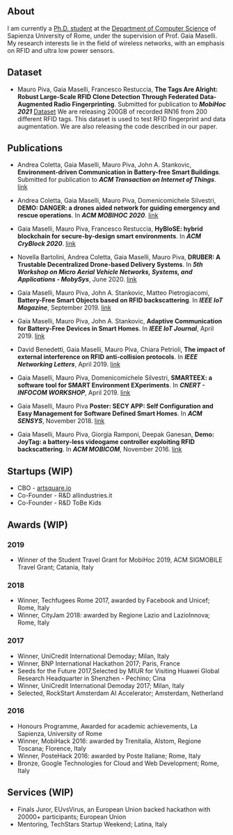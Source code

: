 ## About 
I am currently a [Ph.D. student](https://phd.uniroma1.it/web/MAURO-PIVA_nP1532581_IT.aspx) at the [Department of Computer Science](https://www.di.uniroma1.it/) of Sapienza University of Rome, under the supervision of Prof. Gaia Maselli. My research interests lie in the field of wireless networks, with an emphasis on RFID and ultra low power sensors.

## Dataset

- Mauro Piva, Gaia Maselli, Francesco Restuccia, **The Tags Are Alright: Robust Large-Scale RFID Clone Detection Through Federated Data-Augmented Radio Fingerprinting**. Submitted for publication to **_MobiHoc 2021_** [Dataset](https://github.com/mauropv/RFID-Fingerprint2020)
We are releasing 200GB of recorded RN16 from 200 different RFID tags. This dataset is used to test RFID fingerprint and data augmentation. We are also releasing the code described in our paper.

## Publications

- Andrea Coletta, Gaia Maselli, Mauro Piva, John A. Stankovic, **Environment-driven Communication in Battery-free Smart Buildings**. Submitted for publication to **_ACM Transaction on Internet of Things_**. [link]()

- Andrea Coletta, Gaia Maselli, Mauro Piva, Domenicomichele Silvestri, **DEMO: DANGER: a drones aided network for guiding emergency and rescue operations**. In **_ACM MOBIHOC 2020_**. [link](https://dl.acm.org/doi/abs/10.1145/3397166.3415276)

- Gaia Maselli, Mauro Piva, Francesco Restuccia, **HyBloSE: hybrid blockchain for secure-by-design smart environments**. In **_ACM CryBlock 2020_**. [link](https://dl.acm.org/doi/abs/10.1145/3410699.3413793)

- Novella Bartolini, Andrea Coletta, Gaia Maselli, Mauro Piva, **DRUBER: A Trustable Decentralized Drone-based Delivery Systems**. In **_5th Workshop on Micro Aerial Vehicle Networks, Systems, and Applications - MobySys_**, June 2020. [link](https://dl.acm.org/doi/abs/10.1145/3396864.3399706)

- Gaia Maselli, Mauro Piva, John A. Stankovic, Matteo Pietrogiacomi, **Battery-Free Smart Objects based on RFID backscattering**. In **_IEEE IoT Magazine_**, September 2019. [link](https://ieeexplore.ieee.org/document/8950966)

- Gaia Maselli, Mauro Piva, John A. Stankovic, **Adaptive Communication for Battery-Free  Devices in Smart Homes**. In **_IEEE IoT Journal_**, April 2019. [link](https://ieeexplore.ieee.org/document/8698889)

- David Benedetti, Gaia Maselli, Mauro Piva, Chiara Petrioli, **The impact of external interference on RFID anti-collision protocols**. In **_IEEE Networking Letters_**, April 2019. [link](https://ieeexplore.ieee.org/document/8684263)

- Gaia Maselli, Mauro Piva, Domenicomichele Silvestri, **SMARTEEX: a software tool for SMART Environment EXperiments**. In **_CNERT - INFOCOM WORKSHOP_**, April 2019. [link](https://ieeexplore.ieee.org/abstract/document/8845130)

- Gaia Maselli, Mauro Piva **Poster: SECY APP: Self Configuration and Easy Management for Software Defined Smart Homes**. In **_ACM SENSYS_**, November 2018. [link](https://dl.acm.org/doi/10.1145/3274783.3275201)

- Gaia Maselli, Mauro Piva, Giorgia Ramponi, Deepak Ganesan, **Demo: JoyTag: a battery-less videogame controller exploiting RFID backscattering**. In **_ACM MOBICOM_**, November 2016. [link](https://dl.acm.org/doi/pdf/10.1145/2973750.2985628)

## Startups (WIP)

- CBO - [artsquare.io](https://www.artsquare.io/)
- Co-Founder - R&D allindustries.it
- Co-Founder - R&D ToBe Kids

## Awards (WIP)
### 2019
- Winner of the Student Travel Grant for MobiHoc 2019, ACM SIGMOBILE Travel Grant; Catania, Italy

### 2018
- Winner, Techfugees Rome 2017, awarded by Facebook and Unicef; Rome, Italy
- Winner, CityJam 2018: awarded by Regione Lazio and LazioInnova; Rome, Italy

### 2017
- Winner, UniCredit International Demoday; Milan, Italy
- Winner, BNP International Hackathon 2017; Paris, France
- Seeds for the Future 2017,Selected by MIUR for Visiting Huawei Global Research Headquarter in Shenzhen - Pechino; Cina
- Winner, UniCredit International Demoday 2017; Milan, Italy
- Selected, RockStart Amsterdam AI Accelerator; Amsterdam, Netherland 

### 2016
- Honours Programme, Awarded for academic achievements, La Sapienza, University of Rome
- Winner, MobiHack 2016: awarded by Trenitalia, Alstom, Regione Toscana; Florence, Italy
- Winner, PosteHack 2016: awarded by Poste Italiane; Rome, Italy
- Bronze, Google Technologies for Cloud and Web Development; Rome, Italy

## Services (WIP)
- Finals Juror, EUvsVirus, an European Union backed hackathon with 20000+ participants; European Union
- Mentoring, TechStars Startup Weekend; Latina, Italy
